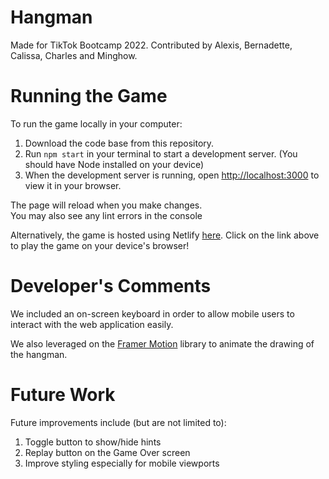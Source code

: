 # Hangman 
Made for TikTok Bootcamp 2022.
Contributed by Alexis, Bernadette, Calissa, Charles and Minghow.


# Running the Game

To run the game locally in your computer:
1. Download the code base from this repository.
2. Run `npm start` in your terminal to start a development server. (You should have Node installed on your device)
3. When the development server is running, open [http://localhost:3000](http://localhost:3000) to view it in your browser.

The page will reload when you make changes.\
You may also see any lint errors in the console

Alternatively, the game is hosted using Netlify [here](https://nimble-tapioca-f96ac3.netlify.app).
Click on the link above to play the game on your device's browser!

# Developer's Comments
We included an on-screen keyboard in order to allow mobile users to interact with the web application easily.

We also leveraged on the [Framer Motion](https://www.framer.com/motion/) library to animate the drawing of the hangman.

# Future Work
Future improvements include (but are not limited to):
1. Toggle button to show/hide hints
2. Replay button on the Game Over screen
3. Improve styling especially for mobile viewports
